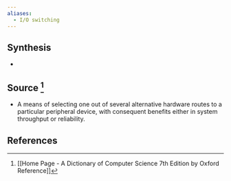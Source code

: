 ```yaml
---
aliases:
  - I/O switching
---
```

## Synthesis
- 
## Source [^1]
- A means of selecting one out of several alternative hardware routes to a particular peripheral device, with consequent benefits either in system throughput or reliability.
## References

[^1]: [[Home Page - A Dictionary of Computer Science 7th Edition by Oxford Reference]]